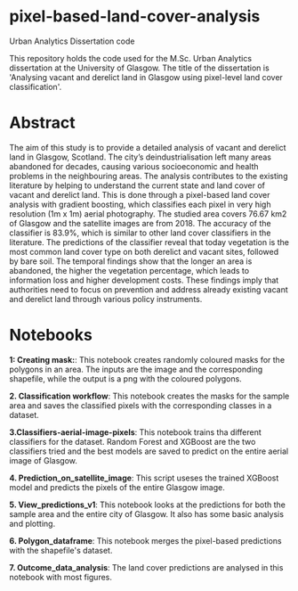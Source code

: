 # pixel-based-land-cover-analysis
Urban Analytics Dissertation code

This repository holds the code used for the M.Sc. Urban Analytics dissertation at the University of Glasgow. The title of the dissertation is 'Analysing vacant and derelict land in Glasgow using pixel-level land cover classification'.


# Abstract 

The aim of this study is to provide a detailed analysis of vacant and derelict land in Glasgow, Scotland. The city’s deindustrialisation left many areas abandoned for decades, causing various socioeconomic and health problems in the neighbouring areas. The analysis contributes to the existing literature by helping to understand the current state and land cover of vacant and derelict land. This is done through a pixel-based land cover analysis with gradient boosting, which classifies each pixel in very high resolution (1m x 1m) aerial photography. The studied area covers 76.67 km2 of Glasgow and the satellite images are from 2018. The accuracy of the classifier is 83.9%, which is similar to other land cover classifiers in the literature. The predictions of the classifier reveal that today vegetation is the most common land cover type on both derelict and vacant sites, followed by bare soil. The temporal findings show that the longer an area is abandoned, the higher the vegetation percentage, which leads to information loss and higher development costs. These findings imply that authorities need to focus on prevention and address already existing vacant and derelict land through various policy instruments.

# Notebooks

**1: Creating mask:**: This notebook creates randomly coloured masks for the polygons in an area. The inputs are the image and the corresponding shapefile, while the output is a png with the coloured polygons.

**2. Classification workflow**: This notebook creates the masks for the sample area and saves the classified pixels with the corresponding classes in a dataset.

**3.Classifiers-aerial-image-pixels**: This notebook trains tha different classifiers for the dataset. Random Forest and XGBoost are the two classifiers tried and the best models are saved to predict on the entire aerial image of Glasgow.

**4. Prediction_on_satellite_image**: This script useses the trained XGBoost model and predicts the pixels of the entire Glasgow image.

**5. View_predictions_v1**: This notebook looks at the predictions for both the sample area and the entire city of Glasgow. It also has some basic analysis and plotting. 

**6. Polygon_dataframe**: This notebook merges the pixel-based predictions with the shapefile's dataset. 

**7. Outcome_data_analysis**: The land cover predictions are analysed in this notebook with most figures. 




